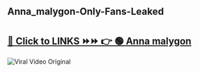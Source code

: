 
 ## Anna_malygon-Only-Fans-Leaked

# <h2><a href="https://clipsfans.com/Anna_malygon&ref=git">🔗 Click to LINKS ⏩⏩ 👉 🟢 Anna malygon </a></h2>

<a href="https://clipsfans.com/Anna_malygon&ref=git" rel="nofollow" data-target="animated-image.originalLink"><img src="https://i.ibb.co.com/xMMVF88/686577567.gif" alt="Viral Video Original" style="max-width: 100%; display: inline-block;" data-target="animated-image.originalImage"></a>
